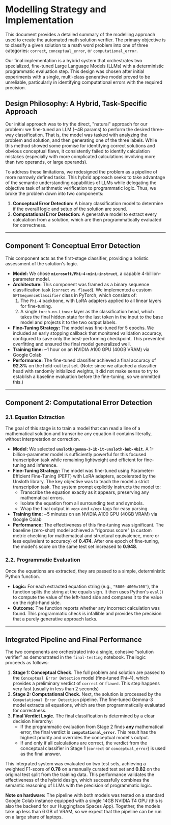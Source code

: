 # Modelling Strategy and Implementation

This document provides a detailed summary of the modelling approach used to create the automated math solution verifier. The primary objective is to classify a given solution to a math word problem into one of three categories: `correct`, `conceptual_error`, or `computational_error`.

Our final implementation is a hybrid system that orchestrates two specialized, fine-tuned Large Language Models (LLMs) with a deterministic programmatic evaluation step. This design was chosen after initial experiments with a single, multi-class generative model proved to be unreliable, particularly in identifying computational errors with the required precision.

## Design Philosophy: A Hybrid, Task-Specific Approach

Our initial approach was to try the direct, "natural" approach for our problem: we fine-tuned an LLM (~4B params) to perform the desired three-way classification. That is, the model was tasked with analyzing the problem and solution, and then generating one of the three labels. While this method showed some promise for identifying correct solutions and obvious conceptual flaws, it consistently failed to identify  calculation mistakes (especially with more complicated calculations involving more than two operands, or large operands).

To address these limitations, we redesigned the problem as a pipeline of more narrowly defined tasks. This hybrid approach seeks to take advantage of the semantic understanding capabilities of LLMs while delegating the objective task of arithmetic verification to programmatic logic. Thus, we broke the problem down into two components:

1. **Conceptual Error Detection:** A binary classification model to determine if the overall logic and setup of the solution are sound.
2. **Computational Error Detection:** A generative model to extract every calculation from a solution, which are then programmatically evaluated for correctness.

---

## Component 1: Conceptual Error Detection

This component acts as the first-stage classifier, providing a holistic assessment of the solution's logic.

* **Model:** We chose **`microsoft/Phi-4-mini-instruct`**, a capable 4-billion-parameter model.
* **Architecture:** This component was framed as a binary sequence classification task (`correct` vs. `flawed`). We implemented a custom `GPTSequenceClassifier` class in PyTorch, which consists of:
    1. The `Phi-4` backbone, with LoRA adapters applied to all linear layers for fine-tuning.
    2. A single `torch.nn.Linear` layer as the classification head, which takes the final hidden state for the last token in the input to the base model and projects it to the two output labels.
* **Fine-Tuning Strategy:** The model was fine-tuned for 5 epochs. We included an early stopping callback that monitored validation accuracy, configured to save only the best-performing checkpoint. This prevented overfitting and ensured the final model generalized well.
* **Training time:** ~1 hour on an NVIDIA A100 GPU (40GB VRAM) via Google Colab
* **Performance:** The fine-tuned classifier achieved a final accuracy of **92.3%** on the held-out test set. (Note: since we attached a classifier head with randomly initialized weights, it did not make sense to try to establish a baseline evaluation before the fine-tuning, so we ommitted this.)

---

## Component 2: Computational Error Detection

### 2.1. Equation Extraction

The goal of this stage is to train a model that can read a line of a mathematical solution and transcribe any equation it contains literally, without interpretation or correction.

* **Model:** We selected **`unsloth/gemma-3-1b-it-unsloth-bnb-4bit`**. A 1-billion-parameter model is sufficiently powerful for this focused transcription task while remaining lightweight and efficient for fine-tuning and inference.
* **Fine-Tuning Strategy:** The model was fine-tuned using Parameter-Efficient Fine-Tuning (PEFT) with LoRA adapters, accelerated by the Unsloth library. The key objective was to teach the model a strict transcription task. The system prompt explicitly instructs the model to:
  * Transcribe the equation exactly as it appears, preserving any mathematical errors.
  * Isolate the equation from all surrounding text and symbols.
  * Wrap the final output in `<eq>` and `</eq>` tags for easy parsing.
* **Training time:** ~5 minutes on an NVIDIA A100 GPU (40GB VRAM) via Google Colab
* **Performance:** The effectiveness of this fine-tuning was significant. The baseline (zero-shot) model achieved a "rigorous score" (a custom metric checking for mathematical and structural equivalence, more or less equivalent to accuracy) of **0.474**. After one epoch of fine-tuning, the model's score on the same test set increased to **0.948**.

### 2.2. Programmatic Evaluation

Once the equations are extracted, they are passed to a simple, deterministic Python function.

* **Logic:** For each extracted equation string (e.g., `"5000-4000=100"`), the function splits the string at the equals sign. It then uses Python's `eval()` to compute the value of the left-hand side and compares it to the value on the right-hand side.
* **Outcome:** The function reports whether any incorrect calculation was found. This programmatic check is infallible and provides the precision that a purely generative approach lacks.

---

## Integrated Pipeline and Final Performance

The two components are orchestrated into a single, cohesive "solution verifier" as demonstrated in the `final-testing` notebook. The logic proceeds as follows:

1. **Stage 1: Conceptual Check.** The full problem and solution are passed to the `Conceptual Error Detection` model (fine-tuned Phi-4), which provides a preliminary verdict of `correct` or `flawed`. This step happens very fast (usually in less than 2 seconds)
2. **Stage 2: Computational Check.** Next, the solution is processed by the `Computational Error Detection` pipeline. The fine-tuned Gemma-3 model extracts all equations, which are then programmatically evaluated for correctness.
3. **Final Verdict Logic.** The final classification is determined by a clear decision hierarchy:
    * If the programmatic evaluation from Stage 2 finds **any** mathematical error, the final verdict is **`computational_error`**. This result has the highest priority and overrides the conceptual model's output.
    * If and only if all calculations are correct, the verdict from the conceptual classifier in Stage 1 (`correct` or `conceptual_error`) is used as the final answer.

This integrated system was evaluated on two test sets, achieving a weighted F1-score of **0.78** on a manually curated test set and **0.82** on the original test split from the training data. This performance validates the effectiveness of the hybrid design, which successfully combines the semantic reasoning of LLMs with the precision of programmatic logic.

**Note on hardware:** The pipeline with both models was tested on a standard Google Colab instance equipped with a single 14GB NVIDIA T4 GPU (this is also the backend for our Huggingface Spaces App). Together, the models take up less than 6 GB of VRAM, so we expect that the pipeline can be run on a large share of laptops.
